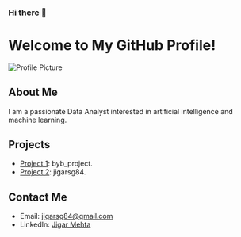 ### Hi there 👋

<!--
**jigarsg84/jigarsg84** is a ✨ _special_ ✨ repository because its `README.md` (this file) appears on your GitHub profile.

Here are some ideas to get you started:

- 🔭 I’m currently working on ...
- 🌱 I’m currently learning ...
- 👯 I’m looking to collaborate on ...
- 🤔 I’m looking for help with ...
- 💬 Ask me about ...
- 📫 How to reach me: ...
- 😄 Pronouns: ...
- ⚡ Fun fact: ...
-->

# Welcome to My GitHub Profile!

![Profile Picture](https://example.com/profile_picture.jpg)

## About Me
I am a passionate Data Analyst interested in artificial intelligence and machine learning.

## Projects
- [Project 1](https://github.com/exampleuser/project1): byb_project.
- [Project 2](https://github.com/exampleuser/project2): jigarsg84.

## Contact Me
- Email: jigarsg84@gmail.com
- LinkedIn: [Jigar Mehta](https://www.linkedin.com/in/jigarmehta84/)
